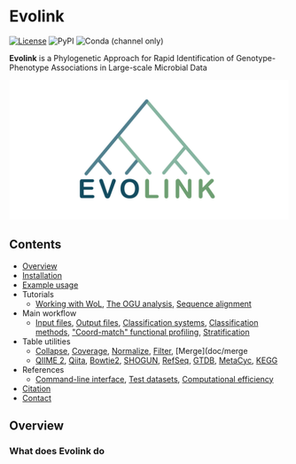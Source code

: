 # Evolink

[![License](https://img.shields.io/badge/License-BSD%203--Clause-blue.svg)](https://opensource.org/licenses/BSD-3-Clause)
![PyPI](https://img.shields.io/pypi/v/woltka)
![Conda (channel only)](https://img.shields.io/conda/vn/bioconda/woltka)

**Evolink** is a Phylogenetic Approach for Rapid Identification of Genotype-Phenotype Associations in Large-scale Microbial Data

![Evolink](img/Logo.jpg)


## Contents

- [Overview](#overview)
- [Installation](doc/install.md)
- [Example usage](#example-usage)
- Tutorials
  - [Working with WoL](doc/wol.md), [The OGU analysis](doc/ogu.md), [Sequence alignment](doc/align.md)
- Main workflow
  - [Input files](doc/input.md), [Output files](doc/output.md), [Classification systems](doc/hierarchy.md), [Classification methods](doc/classify.md), ["Coord-match" functional profiling](doc/ordinal.md), [Stratification](doc/stratify.md)
- Table utilities
  - [Collapse](doc/collapse.md), [Coverage](doc/coverage.md), [Normalize](doc/normalize.md), [Filter](doc/filter.md), [Merge](doc/merge
  - [QIIME 2](woltka/q2), [Qiita](doc/qiita.md), [Bowtie2](doc/align.md#alignment-with-bowtie2), [SHOGUN](doc/align.md#the-shogun-protocol), [RefSeq](doc/refseq.md), [GTDB](doc/gtdb.md), [MetaCyc](doc/metacyc.md), [KEGG](doc/kegg.md)
- References
  - [Command-line interface](doc/cli.md), [Test datasets](test), [Computational efficiency](doc/perform.md)
- [Citation](#citation)
- [Contact](#contact)

## Overview

### What does Evolink do


